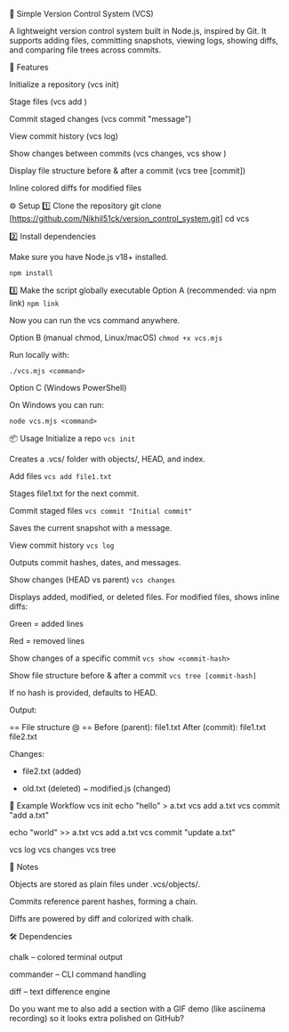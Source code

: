📝 Simple Version Control System (VCS)

A lightweight version control system built in Node.js, inspired by Git.
It supports adding files, committing snapshots, viewing logs, showing diffs, and comparing file trees across commits.

🚀 Features

Initialize a repository (vcs init)

Stage files (vcs add <file>)

Commit staged changes (vcs commit "message")

View commit history (vcs log)

Show changes between commits (vcs changes, vcs show <commit>)

Display file structure before & after a commit (vcs tree [commit])

Inline colored diffs for modified files

⚙️ Setup
1️⃣ Clone the repository
git clone [https://github.com/Nikhil51ck/version_control_system.git]
cd vcs

2️⃣ Install dependencies

Make sure you have Node.js v18+ installed.

`npm install`

3️⃣ Make the script globally executable
Option A (recommended: via npm link)
`npm link`


Now you can run the vcs command anywhere.

Option B (manual chmod, Linux/macOS)
`chmod +x vcs.mjs`


Run locally with:

`./vcs.mjs <command>`

Option C (Windows PowerShell)

On Windows you can run:

`node vcs.mjs <command>`

📦 Usage
Initialize a repo
`vcs init`


Creates a .vcs/ folder with objects/, HEAD, and index.

Add files
`vcs add file1.txt`


Stages file1.txt for the next commit.

Commit staged files
`vcs commit "Initial commit"`


Saves the current snapshot with a message.

View commit history
`vcs log`


Outputs commit hashes, dates, and messages.

Show changes (HEAD vs parent)
`vcs changes`


Displays added, modified, or deleted files.
For modified files, shows inline diffs:

Green = added lines

Red = removed lines

Show changes of a specific commit
`vcs show <commit-hash>`

Show file structure before & after a commit
`vcs tree [commit-hash]`


If no hash is provided, defaults to HEAD.

Output:

== File structure @ <commit> ==
Before (parent):
  file1.txt
After (commit):
  file1.txt
  file2.txt

Changes:
+ file2.txt   (added)
- old.txt     (deleted)
~ modified.js (changed)

🎨 Example Workflow
vcs init
echo "hello" > a.txt
vcs add a.txt
vcs commit "add a.txt"

echo "world" >> a.txt
vcs add a.txt
vcs commit "update a.txt"

vcs log
vcs changes
vcs tree

📖 Notes

Objects are stored as plain files under .vcs/objects/.

Commits reference parent hashes, forming a chain.

Diffs are powered by diff and colorized with chalk.

🛠️ Dependencies

chalk – colored terminal output

commander – CLI command handling

diff – text difference engine


Do you want me to also add a section with a GIF demo (like asciinema recording) so it looks extra polished on GitHub?
